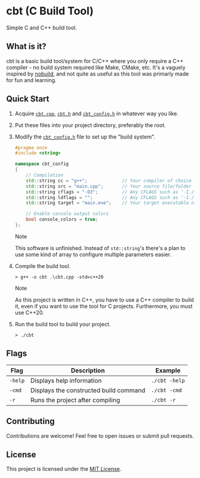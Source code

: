 # cbt (**C** **B**uild **T**ool)

Simple C and C++ build tool.

## What is it?

cbt is a basic build tool/system for C/C++ where you only require a C++ compiler - no build system required like Make, CMake, etc. It's a vaguely inspired by [nobuild](https://github.com/tsoding/nobuild), and not quite as useful as this tool was primarly made for fun and learning.

## Quick Start

1.  Acquire [`cbt.cpp`](./cbt.cpp), [`cbt.h`](./cbt.h) and [`cbt_config.h`](./cbt_config.h) in whatever way you like.
2.  Put these files into your project directory, preferably the root.
3.  Modify the [`cbt_config.h`](./cbt_config.h) file to set up the "build system".

    ```cpp
    #pragma once
    #include <string>

    namespace cbt_config
    {
        // Compilation
        std::string cc = "g++";             // Your compiler of choice (cc, gcc, g++, clang, etc)
        std::string src = "main.cpp";       // Your source file/folder of .c/.cpp files.
        std::string cflags = "-O3";         // Any CFLAGS such as '-I./include -O3 -Wall -pedantic'
        std::string ldflags = "";           // Any CFLAGS such as '-I./include -O3 -Wall -pedantic'
        std::string target = "main.exe";    // Your target executable name.

        // Enable console output colors
        bool console_colors = true;
    };
    ```

    > [!NOTE]
    > This software is unfinished. Instead of `std::string`'s there's a plan to use some kind of array to configure multiple parameters easier.

4.  Compile the build tool.

    ```console
    > g++ -o cbt .\cbt.cpp -std=c++20
    ```

    > [!NOTE]
    > As this project is written in C++, you have to use a C++ compiler to build it, even if you want to use the tool for C projects. Furthermore, you must use C++20.

5.  Run the build tool to build your project.

    ```console
    > ./cbt
    ```

## Flags

| Flag    | Description                            | Example       |
| ------- | -------------------------------------- | ------------- |
| `-help` | Displays help information              | `./cbt -help` |
| `-cmd`  | Displays the constructed build command | `./cbt -cmd`  |
| `-r`    | Runs the project after compiling       | `./cbt -r`    |

## Contributing

Contributions are welcome! Feel free to open issues or submit pull requests.

## License

This project is licensed under the [MIT License](LICENSE).
